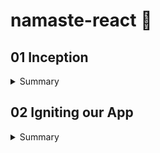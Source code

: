 # namaste-react :rocket: 

## 01 Inception

<details>
  <summary>Summary</summary>
  
  ### Concepts Learned (01 Inception)

  1. Use React cdn
  1. How to write js inside html itself
  1. How to write js inside a new file and inject it in html
  1. How to Create a element using React
  1. How to render a component using RactDOM
  1. How does React.createElement and ReactDOM.createRoot works
  1. How to use CSS in react
  1. What is Element,Props,Child in React
  1. How to Create nested Child using React
  1. How to Add Sibling Components

  #### HTML

  ```html
  <body>
      <div id="root">
          <!-- It will be loaded for a very small fraction of time and then react will replace this root with its own content -->
          <h1>Dipankar</h1>
      </div>
      <!-- CDN links for react. using this link will inject react and react dom library into the browser -->
      <script crossorigin src="https://unpkg.com/react@18/umd/react.development.js"></script>
      <script crossorigin src="https://unpkg.com/react-dom@18/umd/react-dom.development.js"></script>
      <!-- Only writing above 2 tags would inject react into our project using CDN.
  In the console you can write React and ReactDOM and you can see the properties. -->
      <!-- Include your react js lines inside a new js file -->
      <script src="./App.js"></script>
  </body>
  ```

  react.development.js - base library for react.
  react-dom.development.js - for dom manipulation and interaction.
  Costliest operation in browsers is Dom manipulation.

  #### JS

  ```javascript
  //create an element-simillar to document.createElement
  /**
   * React.createElement(object) =>HTML (browser understands)
   * React.createElement creates and object
   * While it is rendering into DOM it converts the object into html
   * param 1 - type: element name
   * param 2 - props: attributes
   * param 3 - children inside props: text of the element
   */
  const h1 = React.createElement("h1",{xyz:'abc',id:'heading'},"hello World from React!");
  const h2 = React.createElement("h2",{xyz:'abc',id:'heading2'},"This is a h2 element");
  console.log(h1);
  // Create nested Child using React.

  //add multiple child inside the element using array (siblings)
  const child = React.createElement('div',{id:'child'},['child div',h1,h2]);
  const parent = React.createElement('div',{id:'parent'},child);

  //ReactDOM is for dom interaction, Make #root as the root element of react
  const root = ReactDOM.createRoot(document.getElementById("root"));
  //render the element inside root
  root.render(parent);```

  ```

  console.log(h1) will give the entire h1 object.
  React.createElement gives an object which is later converted into HTML (browser understandable).

  #### CSS

  ```css
  #heading{
      color:red;
  }
  ```

</details>

## 02 Igniting our App

<details>
  <summary>Summary</summary>

  ### Concepts Learned (02 Igniting our App)

  1. **Can React build a production ready app without using any package/library**
  Ans- No, A lot of other Packages are required.
  2. **What is NPM**
  Ans- NPM is evrything but Node package Manager. It manages Packages and is a repository containing all the packages. It works as a package manager behind the scene but it's full form is not Node Package Manager.
  3. **How can you make your project use NPM**
  A- We can make our project use npm using `npm init`.
      <details>
        <summary>Example</summary>

        ```cmd
        PS C:\Users\dipan\Desktop\Javascript\React\namaste-react> npm init
        This utility will walk you through creating a package.json file.
        It only covers the most common items, and tries to guess sensible defaults.

        See `npm help init` for definitive documentation on these fields
        and exactly what they do.

        Use `npm install <pkg>` afterwards to install a package and
        save it as a dependency in the package.json file.

        Press ^C at any time to quit.
        package name: (namaste-react)
        version: (1.0.0)                                                                                                          
        description: This is the project done while learning namaste react course
        entry point: (App.js)                                                                                                     
        test command: jest                                                                                                        
        git repository: https://github.com/dipankarsahoo180/namaste-react.git
        keywords:
        author: Dipankar Sahoo                                                                                                    
        license: (ISC)                                                                                                            
        About to write to C:\Users\dipan\Desktop\Javascript\React\namaste-react\package.json:

        {
          "name": "namaste-react",
          "version": "1.0.0",
          "description": "This is the project done while learning namaste react course",
          "main": "App.js",
          "scripts": {
            "test": "jest"
          },
          "repository": {
            "type": "git",
            "url": "git+https://github.com/dipankarsahoo180/namaste-react.git"
          },
          "author": "Dipankar Sahoo",
          "license": "ISC",
          "bugs": {
            "url": "https://github.com/dipankarsahoo180/namaste-react/issues"
          },
          "homepage": "https://github.com/dipankarsahoo180/namaste-react#readme"
        }
        Is this OK? (yes)
      ```

      </details>

  4. **How to add a package /dependencies into your project**
  Ans- By using the command `npm install <package_name>`.
  For ex: `npm install -D Parcel`. Then it will create a node dependencies/devDepenedencies inside your Package.json.
  5. **What is a Bundler**
  Ans-A bundler is the most important package in our project while doing development. There are multiple bundlers like parcel,vite,webpack etc. Our whole needs to be bundled,minified,cleaned,compressed, packages 7 a lot fo other stuffs before it can be sent prod. Bundler does all these jobs.
  6. **What is Parcel**
  Ans- parcel is a bundler. it is easy to configure.
      * `npm install -D parcel`.
    It also does a lot of other functions like:
      * Creating a dev build
      * Building local Server
      * HMR Hot Module Replacement
      * Uses file watching algorithm (written in c++)
      * Caching for faster Builds
      * Image optimization
      * Minification
      * Bundling
      * Compress
      * Consistent Hashing
      * Code Splitting
      * Differential bundling to support older versions
      * Diagnostic
      * Error handling
      * HTTPS
      * Tree shaking - remove unused nodes
  7. **What is -D in above command**
  Ans- There are two types of dependencies. dependencies are required for project and is required in production. devDependencies are required during development.
  8. **What is the package.json file**
  Ans- Package.json will be created right after npm init command and it keeps tracks of the dependencies installed.
  9. **What is tilde(`) and carret(^)**
  Ans- They represent auto upgradable to Major and Minor versions respectively.
  10. **What is the package-lock.json file that got created automatically**
  Ans- Package-lock.json has exact version of all the dependencies and their dependencies mentioned in detail. It keeps track of all the details of the dependencies and transitive dependencies used in the project.
  11. **Do we Need to Put node_modules folder into git**
  Ans- Don't put the files and folders that you can regenerate again into git. It is unnecessary.
  12. **How to Ignite your app**
  Ans- Since we have already installed parcel, we can ignite our app using the command `npx parcel index.html`.
      <details>
        <summary> Ignite your app</summary>
        
        ```cmd
        PS C:\Users\dipan\Desktop\Javascript\React\namaste-react> npm parcel index.html
        Unknown command: "parcel"

        To see a list of supported npm commands, run:
          npm help
        PS C:\Users\dipan\Desktop\Javascript\React\namaste-react> npx parcel index.html
        Server running at http://localhost:1234
        ✨ Built in 608ms
        ```

      </details>
  13. **How to get react and react-dom using npm instad of cdn**
  Ans- using CDN is not a good way and is a costliest operation as it makes a network call. we can install these dependensies as packages using `npm install <package_name>` command
  Ex: `npm install react and npm install react-dom`
  14. **Will it work if we remove the CDN?**
  Ans- It will give error as `Uncaught ReferenceError: React is not defined`. So we have to import both react and react-dom
      * ```js
          import React from "react";
          import ReactDOM from "react-dom/client";
        ```

  15. **Will it work afer that?**
  Ans- No It will give you error. `@parcel/transformer-js: Browser scripts cannot have imports or exports.`. Basically you have to Add the **type="module"** attribute to the `<script>` tag inside index.html. It is because by default it is treated as a normal javascript file and to use it as a module and import any other module to this Js file, we have to explicitly tell that this is a js file of module type. And then it would work.

</details>